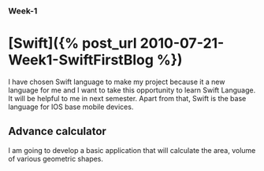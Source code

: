 ### Week-1
# [Swift]({% post_url 2010-07-21-Week1-SwiftFirstBlog %})

I have chosen Swift language to make my project because it a new language for me and 
I want to take this opportunity to learn Swift Language. It will be helpful to me in next semester. Apart from that,
Swift is the base language for IOS base mobile devices. 

## Advance calculator
I am going to develop a basic application that will calculate the area, volume of various geometric shapes.

